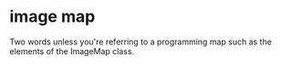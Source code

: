 # image map

Two words unless you're referring to a programming map such as the elements of the ImageMap class.
